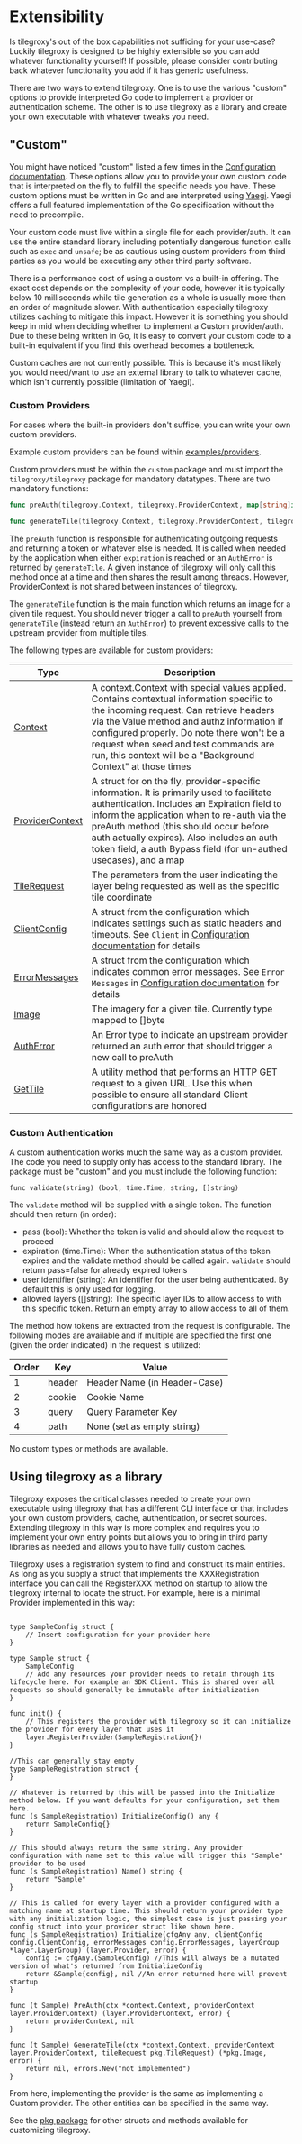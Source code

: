 # Extensibility

Is tilegroxy's out of the box capabilities not sufficing for your use-case?  Luckily tilegroxy is designed to be highly extensible so you can add whatever functionality yourself!  If possible, please consider contributing back whatever functionality you add if it has generic usefulness. 

There are two ways to extend tilegroxy. One is to use the various "custom" options to provide interpreted Go code to implement a provider or authentication scheme. The other is to use tilegroxy as a library and create your own executable with whatever tweaks you need.

## "Custom" 

You might have noticed "custom" listed a few times in the [Configuration documentation](./configuration.md). These options allow you to provide your own custom code that is interpreted on the fly to fulfill the specific needs you have.  These custom options must be written in Go and are interpreted using [Yaegi](https://github.com/traefik/yaegi).  Yaegi offers a full featured implementation of the Go specification without the need to precompile.  

Your custom code must live within a single file for each provider/auth.  It can use the entire standard library including potentially dangerous function calls such as `exec` and `unsafe`; be as cautious using custom providers from third parties as you would be executing any other third party software. 

There is a performance cost of using a custom vs a built-in offering. The exact cost depends on the complexity of your code, however it is typically below 10 milliseconds while tile generation as a whole is usually more than an order of magnitude slower. With authentication especially tilegroxy utilizes caching to mitigate this impact.  However it is something you should keep in mid when deciding whether to implement a Custom provider/auth. Due to these being written in Go, it is easy to convert your custom code to a built-in equivalent if you find this overhead becomes a bottleneck.

Custom caches are not currently possible. This is because it's most likely you would need/want to use an external library to talk to whatever cache, which isn't currently possible (limitation of Yaegi).

### Custom Providers

For cases where the built-in providers don't suffice, you can write your own custom providers.

Example custom providers can be found within [examples/providers](../examples/providers/).   

Custom providers must be within the `custom` package and must import the `tilegroxy/tilegroxy` package for mandatory datatypes. There are two mandatory functions:

```go
func preAuth(tilegroxy.Context, tilegroxy.ProviderContext, map[string]interface{}, tilegroxy.ClientConfig, tilegroxy.ErrorMessages) (tilegroxy.ProviderContext, error)

func generateTile(tilegroxy.Context, tilegroxy.ProviderContext, tilegroxy.TileRequest, map[string]interface{}, tilegroxy.ClientConfig,tilegroxy.ErrorMessages) (*tilegroxy.Image, error)
```

The `preAuth` function is responsible for authenticating outgoing requests and returning a token or whatever else is needed. It is called when needed by the application when either `expiration` is reached or an `AuthError` is returned by `generateTile`. A given instance of tilegroxy will only call this method once at a time and then shares the result among threads. However, ProviderContext is not shared between instances of tilegroxy. 

The `generateTile` function is the main function which returns an image for a given tile request. You should never trigger a call to `preAuth` yourself from `generateTile` (instead return an `AuthError`) to prevent excessive calls to the upstream provider from multiple tiles.

The following types are available for custom providers:

| Type | Description |
| --- | --- |
| [Context](../pkg/request_context.go) | A context.Context with special values applied. Contains contextual information specific to the incoming request. Can retrieve headers via the Value method and authz information if configured properly. Do note there won't be a request when seed and test commands are run, this context will be a "Background Context" at those times |
| [ProviderContext](../pkg/entities/layer/provider.go) | A struct for on the fly, provider-specific information. It is primarily used to facilitate authentication. Includes an Expiration field to inform the application when to re-auth via the preAuth method (this should occur before auth actually expires). Also includes an auth token field, a auth Bypass field (for un-authed usecases), and a map |
| [TileRequest](../pkg/tile_request.go) | The parameters from the user indicating the layer being requested as well as the specific tile coordinate |
| [ClientConfig](../pkg/config/config.go) | A struct from the configuration which indicates settings such as static headers and timeouts. See `Client` in [Configuration documentation](./configuration.md) for details |
| [ErrorMessages](../pkg/config/config.go) | A struct from the configuration which indicates common error messages. See `Error Messages` in [Configuration documentation](./configuration.md) for details |
| [Image](../pkg/utility.go) | The imagery for a given tile. Currently type mapped to []byte |
| [AuthError](../pkg/entities/layer/provider.go) | An Error type to indicate an upstream provider returned an auth error that should trigger a new call to preAuth |
| [GetTile](../internal/providers/utility.go) | A utility method that performs an HTTP GET request to a given URL. Use this when possible to ensure all standard Client configurations are honored |

### Custom Authentication

A custom authentication works much the same way as a custom provider.  The code you need to supply only has access to the standard library.  The package must be "custom" and you must include the following function:

```
func validate(string) (bool, time.Time, string, []string)
```

The `validate` method will be supplied with a single token.  The function should then return (in order):

* pass (bool): Whether the token is valid and should allow the request to proceed
* expiration (time.Time): When the authentication status of the token expires and the validate method should be called again. `validate` should return pass=false for already expired tokens
* user identifier (string): An identifier for the user being authenticated. By default this is only used for logging.
* allowed layers ([]string): The specific layer IDs to allow access to with this specific token. Return an empty array to allow access to all of them.

The method how tokens are extracted from the request is configurable. The following modes are available and if multiple are specified the first one (given the order indicated) in the request is utilized:

| Order | Key | Value | 
| --- | --- | --- | 
| 1 | header | Header Name (in Header-Case) | 
| 2 | cookie | Cookie Name |
| 3 | query | Query Parameter Key |
| 4 | path | None (set as empty string) |

No custom types or methods are available.

## Using tilegroxy as a library

Tilegroxy exposes the critical classes needed to create your own executable using tilegroxy that has a different CLI interface or that includes your own custom providers, cache, authentication, or secret sources.  Extending tilegroxy in this way is more complex and requires you to implement your own entry points but allows you to bring in third party libraries as needed and allows you to have fully custom caches. 

Tilegroxy uses a registration system to find and construct its main entities.  As long as you supply a struct that implements the XXXRegistration interface you can call the RegisterXXX method on startup to allow the tilegroxy internal to locate the struct.  For example, here is a minimal Provider implemented in this way:

```

type SampleConfig struct {
	// Insert configuration for your provider here
}

type Sample struct {
	SampleConfig
	// Add any resources your provider needs to retain through its lifecycle here. For example an SDK Client. This is shared over all requests so should generally be immutable after initialization
}

func init() {
	// This registers the provider with tilegroxy so it can initialize the provider for every layer that uses it
	layer.RegisterProvider(SampleRegistration{})
}

//This can generally stay empty
type SampleRegistration struct {
}

// Whatever is returned by this will be passed into the Initialize method below. If you want defaults for your configuration, set them here.
func (s SampleRegistration) InitializeConfig() any {
	return SampleConfig{}
}

// This should always return the same string. Any provider configuration with name set to this value will trigger this "Sample" provider to be used
func (s SampleRegistration) Name() string {
	return "Sample"
}

// This is called for every layer with a provider configured with a matching name at startup time. This should return your provider type with any initialization logic, the simplest case is just passing your config struct into your provider struct like shown here.
func (s SampleRegistration) Initialize(cfgAny any, clientConfig config.ClientConfig, errorMessages config.ErrorMessages, layerGroup *layer.LayerGroup) (layer.Provider, error) {
	config := cfgAny.(SampleConfig) //This will always be a mutated version of what's returned from InitializeConfig
	return &Sample{config}, nil //An error returned here will prevent startup
}

func (t Sample) PreAuth(ctx *context.Context, providerContext layer.ProviderContext) (layer.ProviderContext, error) {
	return providerContext, nil
}

func (t Sample) GenerateTile(ctx *context.Context, providerContext layer.ProviderContext, tileRequest pkg.TileRequest) (*pkg.Image, error) {
	return nil, errors.New("not implemented")
}
```

From here, implementing the provider is the same as implementing a Custom provider.  The other entities can be specified in the same way.

See the [pkg package](../pkg) for other structs and methods available for customizing tilegroxy.